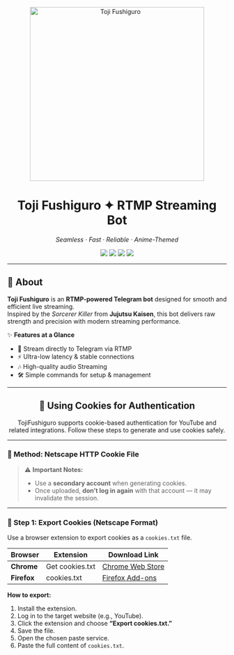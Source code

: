<p align="center">
  <img src="https://i.ibb.co/bM64YvKD/tmpe0qt1em.jpg" width="400" alt="Toji Fushiguro">
</p>

<h1 align="center"><b>Toji Fushiguro ✦ RTMP Streaming Bot</b></h1>

<p align="center">
  <i>Seamless · Fast · Reliable · Anime-Themed</i>
</p>

<p align="center">
  <a href="https://www.python.org/"><img src="https://img.shields.io/badge/Python-3.10+-3776AB?logo=python&logoColor=white"></a>
  <a href="https://ffmpeg.org/"><img src="https://img.shields.io/badge/FFmpeg-Supported-007808?logo=ffmpeg&logoColor=white"></a>
  <a href="https://core.telegram.org/bots/api"><img src="https://img.shields.io/badge/Telegram-BotAPI-2CA5E0?logo=telegram&logoColor=white"></a>
  <a href="LICENSE"><img src="https://img.shields.io/badge/License-MIT-FF4C4C?logo=open-source-initiative&logoColor=white"></a>
</p>

---

## 📖 About

**Toji Fushiguro** is an **RTMP-powered Telegram bot** designed for smooth and efficient live streaming.  
Inspired by the *Sorcerer Killer* from **Jujutsu Kaisen**, this bot delivers raw strength and precision with modern streaming performance.  

✨ **Features at a Glance**  
- 🎥 Stream directly to Telegram via RTMP  
- ⚡ Ultra-low latency & stable connections  
- 🎶 High-quality audio Streaming 
- 🛠️ Simple commands for setup & management  

---


<h2 align="center">🔐 Using Cookies for Authentication</h2>

<p align="center">
  TojiFushiguro supports cookie-based authentication for YouTube and related integrations.  
  Follow these steps to generate and use cookies safely.
</p>

---

### 🔹 Method: Netscape HTTP Cookie File

> ⚠️ **Important Notes:**  
> - Use a **secondary account** when generating cookies.  
> - Once uploaded, **don’t log in again** with that account — it may invalidate the session.

---

### 📌 Step 1: Export Cookies (Netscape Format)

Use a browser extension to export cookies as a `cookies.txt` file.

| Browser | Extension | Download Link |
|----------|------------|---------------|
| **Chrome** | Get cookies.txt | [Chrome Web Store](https://chromewebstore.google.com/detail/get-cookiestxt-clean/ahmnmhfbokciafffnknlekllgcnafnie) |
| **Firefox** | cookies.txt | [Firefox Add-ons](https://addons.mozilla.org/en-US/firefox/addon/cookies-txt/) |

**How to export:**
1. Install the extension.  
2. Log in to the target website (e.g., YouTube).  
3. Click the extension and choose **“Export cookies.txt.”**  
4. Save the file.
5. Open the chosen paste service.  
6. Paste the full content of `cookies.txt`. 
